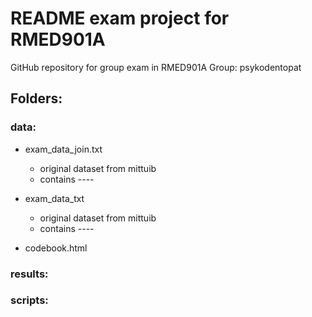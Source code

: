 # README exam project for RMED901A
GitHub repository for group exam in RMED901A
Group: psykodentopat

## Folders: 

### data: 
  * exam_data_join.txt
    + original dataset from mittuib
    + contains ----
    
 * exam_data_txt
   + original dataset from mittuib
   + contains ----
 
 * codebook.html   
    
### results:

### scripts:
  


